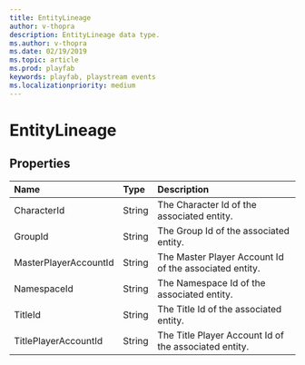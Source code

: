 ```yaml
---
title: EntityLineage
author: v-thopra
description: EntityLineage data type.
ms.author: v-thopra
ms.date: 02/19/2019
ms.topic: article
ms.prod: playfab
keywords: playfab, playstream events
ms.localizationpriority: medium
---
```


# EntityLineage

## Properties

|Name|Type|Description|
| :--------------------|:-------------------|:----------------------|
|CharacterId|String|The Character Id of the associated entity.|
|GroupId|String|The Group Id of the associated entity.|
|MasterPlayerAccountId|String|The Master Player Account Id of the associated entity.|
|NamespaceId|String|The Namespace Id of the associated entity.|
|TitleId|String|The Title Id of the associated entity.|
|TitlePlayerAccountId|String|The Title Player Account Id of the associated entity.|

